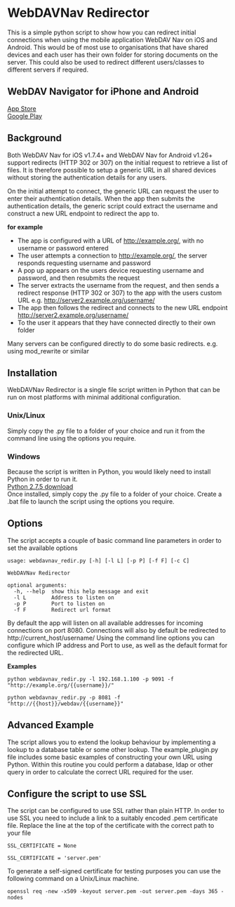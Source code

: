 WebDAVNav Redirector
=====================

This is a simple python script to show how you can redirect initial connections when using the mobile application WebDAV Nav on iOS and Android.
This would be of most use to organisations that have shared devices and each user has their own folder for storing documents on the server.
This could also be used to redirect different users/classes to different servers if required.

WebDAV Navigator for iPhone and Android
---------------------------------------
[App Store](https://itunes.apple.com/app/webdav-nav/id412341302?mt=8)  
[Google Play](https://play.google.com/store/apps/details?id=com.schimera.webdavnav)

Background
-----------
Both WebDAV Nav for iOS v1.7.4+ and WebDAV Nav for Android v1.26+ support redirects (HTTP 302 or 307) on the initial request to retrieve a list of files.
It is therefore possible to setup a generic URL in all shared devices without storing the authentication details for any users.

On the initial attempt to connect, the generic URL can request the user to enter their authentication details. 
When the app then submits the authentication details, the generic script could extract the username and construct a new URL endpoint to redirect the app to. 

**for example**  

  * The app is configured with a URL of http://example.org/, with no username or password entered
  * The user attempts a connection to http://example.org/, the server responds requesting username and password
  * A pop up appears on the users device requesting username and password, and then resubmits the request
  * The server extracts the username from the request, and then sends a redirect response (HTTP 302 or 307) to the app with the users custom URL e.g. http://server2.example.org/username/
  * The app then follows the redirect and connects to the new URL endpoint http://server2.example.org/username/
  * To the user it appears that they have connected directly to their own folder

Many servers can be configured directly to do some basic redirects. e.g. using mod_rewrite or similar
  
Installation
-------------
WebDAVNav Redirector is a single file script written in Python that can be run on most platforms with minimal additional configuration. 

### Unix/Linux
Simply copy the .py file to a folder of your choice and run it from the command line using the options you require.

### Windows
Because the script is written in Python, you would likely need to install Python in order to run it.   
[Python 2.7.5 download](http://www.python.org/getit/)  
Once installed, simply copy the .py file to a folder of your choice. Create a .bat file to launch the script using the options you require.

Options
-------------
The script accepts a couple of basic command line parameters in order to set the available options

    usage: webdavnav_redir.py [-h] [-l L] [-p P] [-f F] [-c C]

    WebDAVNav Redirector

    optional arguments:
      -h, --help  show this help message and exit
      -l L        Address to listen on
      -p P        Port to listen on
      -f F        Redirect url format     
  
By default the app will listen on all available addresses for incoming connections on port 8080.
Connections will also by default be redirected to http://current_host/username/
Using the command line options you can configure which IP address and Port to use, as well as the default format for the redirected URL. 

**Examples**

    python webdavnav_redir.py -l 192.168.1.100 -p 9091 -f "http://example.org/{{username}}/"  
    
    python webdavnav_redir.py -p 8081 -f "http://{{host}}/webdav/{{username}}"
    
Advanced Example
-----------------
The script allows you to extend the lookup behaviour by implementing a lookup to a database table or some other lookup.
The example_plugin.py file includes some basic examples of constructing your own URL using Python.
Within this routine you could perform a database, ldap or other query in order to calculate the correct URL required for the user.

Configure the script to use SSL
--------------------------------
The script can be configured to use SSL rather than plain HTTP. In order to use SSL you need to include a link to a suitably encoded .pem certificate file. 
Replace the line at the top of the certificate with the correct path to your file

    SSL_CERTIFICATE = None

    SSL_CERTIFICATE = 'server.pem'

To generate a self-signed certificate for testing purposes you can use the following command on a Unix/Linux machine.

    openssl req -new -x509 -keyout server.pem -out server.pem -days 365 -nodes
